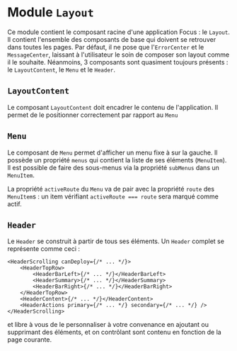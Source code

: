 # Module `Layout`

Ce module contient le composant racine d'une application Focus : le `Layout`. Il contient l'ensemble des composants de base qui doivent se retrouver dans toutes les pages. Par défaut, il ne pose que l'`ErrorCenter` et le `MessageCenter`, laissant à l'utilisateur le soin de composer son layout comme il le souhaite. Néanmoins, 3 composants sont quasiment toujours présents : le `LayoutContent`, le `Menu` et le `Header`.

## `LayoutContent`

Le composant `LayoutContent` doit encadrer le contenu de l'application. Il permet de le positionner correctement par rapport au `Menu`

## `Menu`

Le composant de `Menu` permet d'afficher un menu fixe à sur la gauche. Il possède un propriété `menus` qui contient la liste de ses éléments (`MenuItem`). Il est possible de faire des sous-menus via la propriété `subMenus` dans un `MenuItem`.

La propriété `activeRoute` du `Menu` va de pair avec la propriété `route` des `MenuItem`s : un item vérifiant `activeRoute === route` sera marqué comme actif.

## `Header`

Le `Header` se construit à partir de tous ses éléments. Un `Header` complet se représente comme ceci :

```tsx
<HeaderScrolling canDeploy={/* ... */}>
    <HeaderTopRow>
        <HeaderBarLeft>{/* ... */}</HeaderBarLeft>
        <HeaderSummary>{/* ... */}</HeaderSummary>
        <HeaderBarRight>{/* ... */}</HeaderBarRight>
    </HeaderTopRow>
    <HeaderContent>{/* ... */}</HeaderContent>
    <HeaderActions primary={/* ... */} secondary={/* ... */} />
</HeaderScrolling>
```

et libre à vous de le personnaliser à votre convenance en ajoutant ou supprimant des éléments, et on contrôlant sont contenu en fonction de la page courante.
